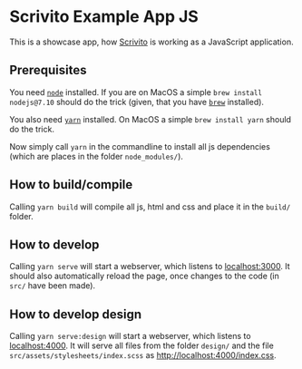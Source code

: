 # Scrivito Example App JS

This is a showcase app, how [Scrivito](https://scrivito.com) is working as a JavaScript application.

## Prerequisites

You need [`node`](https://nodejs.org/en/) installed. If you are on MacOS a simple `brew install nodejs@7.10` should do the trick (given, that you have [`brew`](https://brew.sh) installed).

You also need [`yarn`](https://yarnpkg.com/lang/en/) installed. On MacOS a simple `brew install yarn` should do the trick.

Now simply call `yarn` in the commandline to install all js dependencies (which are places in the folder `node_modules/`).

## How to build/compile

Calling `yarn build` will compile all js, html and css and place it in the `build/` folder.

## How to develop

Calling `yarn serve` will start a webserver, which listens to [localhost:3000](http://localhost:3000/). It should also automatically reload the page, once changes to the code (in `src/` have been made).

## How to develop design

Calling `yarn serve:design` will start a webserver, which listens to [localhost:4000](http://localhost:4000/). It will serve all files from the folder `design/` and the file `src/assets/stylesheets/index.scss` as [http://localhost:4000/index.css](http://localhost:4000/index.css).
